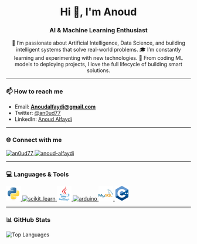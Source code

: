<h1 align="center">Hi 👋, I'm Anoud</h1>
<h3 align="center">AI & Machine Learning Enthusiast</h3>

<p align="center">
🚀 I’m passionate about Artificial Intelligence, Data Science, and building intelligent systems that solve real-world problems.  
🎓 I’m constantly learning and experimenting with new technologies.  
🤖 From coding ML models to deploying projects, I love the full lifecycle of building smart solutions.
</p>

---

### 📫 How to reach me

- Email: **Anoudalfaydi@gmail.com**  
- Twitter: [@an0ud77](https://twitter.com/an0ud77)  
- LinkedIn: [Anoud Alfaydi](www.linkedin.com/in/anoud-alfaydi-81753b281)

---

### 🌐 Connect with me

<p align="left">
  <a href="https://twitter.com/an0ud77" target="_blank">
    <img align="center" src="https://raw.githubusercontent.com/rahuldkjain/github-profile-readme-generator/master/src/images/icons/Social/twitter.svg" alt="an0ud77" height="30" width="40" />
  </a>
  <a href="https://linkedin.com/in/anoud-alfaydi" target="_blank">
    <img align="center" src="https://raw.githubusercontent.com/rahuldkjain/github-profile-readme-generator/master/src/images/icons/Social/linked-in-alt.svg" alt="anoud-alfaydi" height="30" width="40" />
  </a>
</p>

---

### 💻 Languages & Tools

<p align="left">
  <a href="https://www.python.org" target="_blank" rel="noreferrer">
    <img src="https://raw.githubusercontent.com/devicons/devicon/master/icons/python/python-original.svg" alt="python" width="40" height="40"/>
  </a>
  <a href="https://scikit-learn.org/" target="_blank" rel="noreferrer">
    <img src="https://upload.wikimedia.org/wikipedia/commons/0/05/Scikit_learn_logo_small.svg" alt="scikit_learn" width="40" height="40"/>
  </a>
  <a href="https://www.java.com" target="_blank" rel="noreferrer">
    <img src="https://raw.githubusercontent.com/devicons/devicon/master/icons/java/java-original.svg" alt="java" width="40" height="40"/>
  </a>
  <a href="https://www.arduino.cc/" target="_blank" rel="noreferrer">
    <img src="https://cdn.worldvectorlogo.com/logos/arduino-1.svg" alt="arduino" width="40" height="40"/>
  </a>
  <a href="https://www.mysql.com/" target="_blank" rel="noreferrer">
    <img src="https://raw.githubusercontent.com/devicons/devicon/master/icons/mysql/mysql-original-wordmark.svg" alt="mysql" width="40" height="40"/>
  </a>
  <a href="https://www.w3schools.com/cpp/" target="_blank" rel="noreferrer">
    <img src="https://raw.githubusercontent.com/devicons/devicon/master/icons/cplusplus/cplusplus-original.svg" alt="cplusplus" width="40" height="40"/>
  </a>
</p>

---

### 📊 GitHub Stats

<p align="left">
  <img src="https://github-readme-stats.vercel.app/api/top-langs?username=anoud77&show_icons=true&locale=en&layout=compact" alt="Top Languages"/>
</p>
